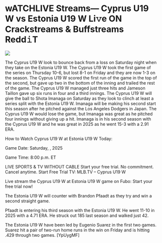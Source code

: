 # wATCHLIVE Streams— Cyprus U19 W vs Estonia U19 W Li𝚟e ON Crackstreams & Buffstreams Redd𝚒T  
  
  
[![](https://i.imgur.com/qSNzIqt.png)](https://movie.rssnews.media/oGfCXEl.php)  
  
The Cyprus U19 W look to bounce back from a loss on Saturday night when they take on the Estonia U19 W. The Cyprus U19 W took the first game of the series on Thursday 10-6, but lost 8-1 on Friday and they are now 1-3 on the season. The Cyprus U19 W scored the first run of the game in the top of the second, but gave up two in the bottom of the inning and trailed the rest of the game. The Cyprus U19 W managed just three hits and Jameson Taillon gave up six runs in four and a third innings. The Cyprus U19 W will give the ball to Shota Imanaga on Saturday as they look to clinch at least a series split with the Estonia U19 W. Imanaga will be making his second start this season after he pitched against the Los Angeles Dodgers in Japan. The Cyprus U19 W would lose the game, but Imanaga was great as he pitched four innings without giving up a hit. Imanaga is in his second season with the Cyprus U19 W and he was great in 2025 as he went 15-3 with a 2.91 ERA.

How to Watch Cyprus U19 W at Estonia U19 W Today:

Game Date: Saturday, , 2025

Game Time: 8:00 p.m. ET

LIVE SPORTS & TV WITHOUT CABLE
Start your free trial. No commitment. Cancel anytime.
Start Free Trial
TV: MLB.TV – Cyprus U19 W

Live stream the Cyprus U19 W at Estonia U19 W game on Fubo: Start your free trial now!

The Estonia U19 W will counter with Brandon Pfaadt as they try and win a second straight game.

Pfaadt is entering his third season with the Estonia U19 W. He went 11-10 in 2025 with a 4.71 ERA. He struck out 185 last season and walked just 42.

The Estonia U19 W have been led by Eugenio Suarez in the first two games. Suarez hit a pair of two-run home runs in the win on Friday and is hitting .429 through two games. [YpUygMF]